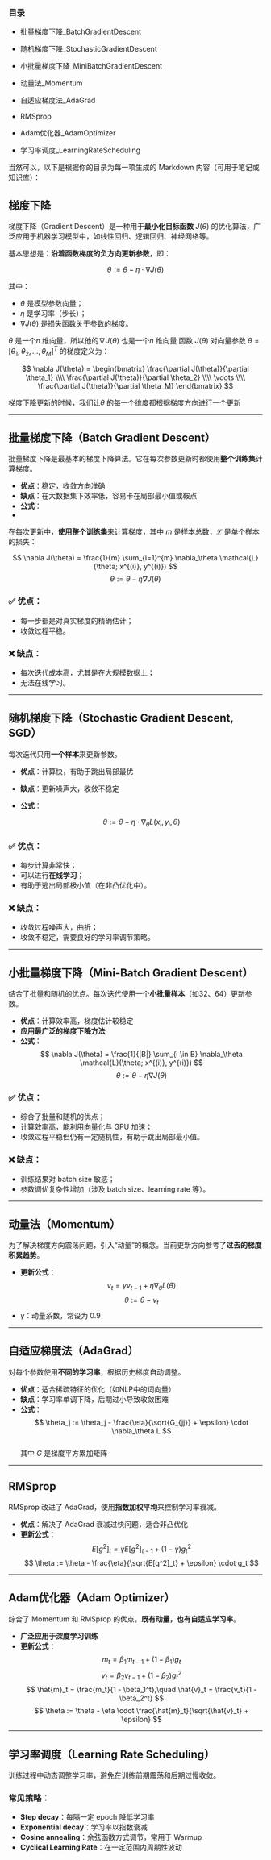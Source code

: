 
### 目录


- 批量梯度下降_BatchGradientDescent
    
- 随机梯度下降_StochasticGradientDescent
    
- 小批量梯度下降_MiniBatchGradientDescent
    
- 动量法_Momentum
    
- 自适应梯度法_AdaGrad
    
- RMSprop
    
- Adam优化器_AdamOptimizer
    
- 学习率调度_LearningRateScheduling

当然可以，以下是根据你的目录为每一项生成的 Markdown 内容（可用于笔记或知识库）：



## 梯度下降

梯度下降（Gradient Descent）是一种用于**最小化目标函数** $J(\theta)$ 的优化算法，广泛应用于机器学习模型中，如线性回归、逻辑回归、神经网络等。

基本思想是：**沿着函数梯度的负方向更新参数**，即：

$$
\theta := \theta - \eta \cdot \nabla J(\theta)
$$

其中：

- $\theta$ 是模型参数向量；
- $\eta$ 是学习率（步长）；
- $\nabla J(\theta)$ 是损失函数关于参数的梯度。

$\theta$ 是一个$n$ 维向量，所以他的$\nabla J(\theta)$ 也是一个$n$ 维向量
函数 $J(\theta)$ 对向量参数 $\theta = [\theta_1, \theta_2, \dots, \theta_M]^T$ 的梯度定义为：

$$
\nabla J(\theta) =
\begin{bmatrix}
\frac{\partial J(\theta)}{\partial \theta_1} \\\\
\frac{\partial J(\theta)}{\partial \theta_2} \\\\
\vdots \\\\
\frac{\partial J(\theta)}{\partial \theta_M}
\end{bmatrix}
$$

梯度下降更新的时候，我们让$\theta$ 的每一个维度都根据梯度方向进行一个更新

---

## 批量梯度下降（Batch Gradient Descent）

批量梯度下降是最基本的梯度下降算法。它在每次参数更新时都使用**整个训练集**计算梯度。

- **优点**：稳定，收敛方向准确  
- **缺点**：在大数据集下效率低，容易卡在局部最小值或鞍点  
- **公式**：  
- 
在每次更新中，**使用整个训练集**来计算梯度，其中 $m$ 是样本总数，$\mathcal{L}$ 是单个样本的损失：

$$
\nabla J(\theta) = \frac{1}{m} \sum_{i=1}^{m} \nabla_\theta \mathcal{L}(\theta; x^{(i)}, y^{(i)})
$$
$$
  \theta := \theta - \eta \nabla J(\theta)
  $$


### ✅ 优点：

- 每一步都是对真实梯度的精确估计；
- 收敛过程平稳。

### ❌ 缺点：

- 每次迭代成本高，尤其是在大规模数据上；
- 无法在线学习。
---

## 随机梯度下降（Stochastic Gradient Descent, SGD）

每次迭代只用**一个样本**来更新参数。

- **优点**：计算快，有助于跳出局部最优  
- **缺点**：更新噪声大，收敛不稳定  
- **公式**：  

  $$
  \theta := \theta - \eta \cdot \nabla_\theta L(x_i, y_i, \theta)
  $$
### ✅ 优点：

- 每步计算非常快；
- 可以进行**在线学习**；
- 有助于逃出局部极小值（在非凸优化中）。

### ❌ 缺点：

- 收敛过程噪声大，曲折；
- 收敛不稳定，需要良好的学习率调节策略。
---

## 小批量梯度下降（Mini-Batch Gradient Descent）

结合了批量和随机的优点。每次迭代使用一个**小批量样本**（如32、64）更新参数。

- **优点**：计算效率高，梯度估计较稳定  
- **应用最广泛的梯度下降方法**  
- **公式**：  
  $$
\nabla J(\theta) = \frac{1}{|B|} \sum_{i \in B} \nabla_\theta \mathcal{L}(\theta; x^{(i)}, y^{(i)})
$$
$$
  \theta := \theta - \eta \nabla J(\theta)
  $$
### ✅ 优点：

- 综合了批量和随机的优点；
- 计算效率高，能利用向量化与 GPU 加速；
- 收敛过程平稳但仍有一定随机性，有助于跳出局部最小值。

### ❌ 缺点：

- 训练结果对 batch size 敏感；
- 参数调优复杂性增加（涉及 batch size、learning rate 等）。

---

## 动量法（Momentum）

为了解决梯度方向震荡问题，引入“动量”的概念。当前更新方向参考了**过去的梯度积累趋势**。

- **更新公式**：
  $$
  v_t = \gamma v_{t-1} + \eta \nabla_\theta L(\theta)
  $$
  $$
  \theta := \theta - v_t
  $$
- $\gamma$：动量系数，常设为 0.9

---

## 自适应梯度法（AdaGrad）

对每个参数使用**不同的学习率**，根据历史梯度自动调整。

- **优点**：适合稀疏特征的优化（如NLP中的词向量）  
- **缺点**：学习率单调下降，后期过小导致收敛困难  
- **公式**：  
  $$
  \theta_j := \theta_j - \frac{\eta}{\sqrt{G_{jj}} + \epsilon} \cdot \nabla_\theta L
  $$  
  其中 $G$ 是梯度平方累加矩阵

---

## RMSprop

RMSprop 改进了 AdaGrad，使用**指数加权平均**来控制学习率衰减。

- **优点**：解决了 AdaGrad 衰减过快问题，适合非凸优化  
- **更新公式**：
  $$
  E[g^2]_t = \gamma E[g^2]_{t-1} + (1 - \gamma) g_t^2
  $$
  $$
  \theta := \theta - \frac{\eta}{\sqrt{E[g^2]_t} + \epsilon} \cdot g_t
  $$

---

## Adam优化器（Adam Optimizer）

综合了 Momentum 和 RMSprop 的优点，**既有动量，也有自适应学习率**。

- **广泛应用于深度学习训练**
- **更新公式**：
  $$
  m_t = \beta_1 m_{t-1} + (1 - \beta_1) g_t
  $$
  $$
  v_t = \beta_2 v_{t-1} + (1 - \beta_2) g_t^2
  $$
  $$
  \hat{m}_t = \frac{m_t}{1 - \beta_1^t},\quad \hat{v}_t = \frac{v_t}{1 - \beta_2^t}
  $$
  $$
  \theta := \theta - \eta \cdot \frac{\hat{m}_t}{\sqrt{\hat{v}_t} + \epsilon}
  $$

---

## 学习率调度（Learning Rate Scheduling）

训练过程中动态调整学习率，避免在训练前期震荡和后期过慢收敛。

### 常见策略：
- **Step decay**：每隔一定 epoch 降低学习率  
- **Exponential decay**：学习率以指数衰减  
- **Cosine annealing**：余弦函数方式调节，常用于 Warmup  
- **Cyclical Learning Rate**：在一定范围内周期性波动
